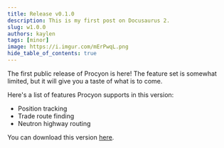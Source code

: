 ```yaml
---
title: Release v0.1.0
description: This is my first post on Docusaurus 2.
slug: w1.0.0
authors: kaylen
tags: [minor]
image: https://i.imgur.com/mErPwqL.png
hide_table_of_contents: true
---
```


The first public release of Procyon is here! The feature set is somewhat limited, but it will give you a taste of what is to come.

Here's a list of features Procyon supports in this version:

- Position tracking
- Trade route finding
- Neutron highway routing

You can download this version [here](https://github.com/kaylendog/procyon/releases/v0.1.0).
